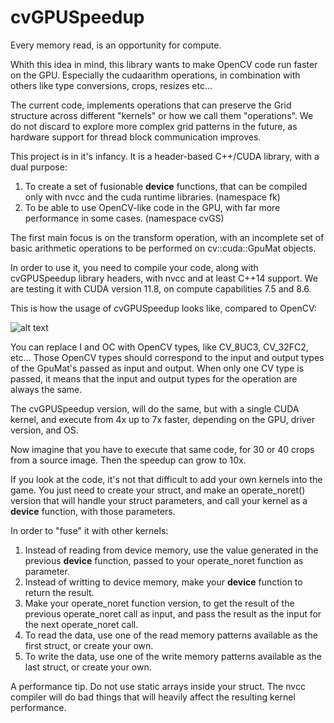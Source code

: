 # cvGPUSpeedup

Every memory read, is an opportunity for compute.

Whith this idea in mind, this library wants to make OpenCV code run faster on the GPU. Especially the cudaarithm operations, in combination with others like type conversions, crops, resizes etc...

The current code, implements operations that can preserve the Grid structure across different "kernels" or how we call them "operations". We do not discard to explore more complex grid patterns in the future, as hardware support for thread block communication improves.

This project is in it's infancy. It is a header-based C++/CUDA library, with a dual purpose:
1. To create a set of fusionable __device__ functions, that can be compiled only with nvcc and the cuda runtime libraries. (namespace fk) 
2. To be able to use OpenCV-like code in the GPU, with far more performance in some cases. (namespace cvGS)

The first main focus is on the transform operation, with an incomplete set of basic arithmetic operations to be performed on cv::cuda::GpuMat objects.

In order to use it, you need to compile your code, along with cvGPUSpeedup library headers, with nvcc and at least C++14 support. We are testing it with CUDA version 11.8, on compute capabilities 7.5 and 8.6.

This is how the usage of cvGPUSpeedup looks like, compared to OpenCV:

![alt text](https://github.com/morousg/cvGPUSpeedup/blob/0acabe5354fb99fcc3d27ff5982b32d6c320bf15/cvGPUSpeedupExample.png)

You can replace I and OC with OpenCV types, like CV_8UC3, CV_32FC2, etc... Those OpenCV types should correspond to the input and output types of the GpuMat's passed as input and output. When only one CV type is passed, it means that the input and output types for the operation are always the same.

The cvGPUSpeedup version, will do the same, but with a single CUDA kernel, and execute from 4x up to 7x faster, depending on the GPU, driver version, and OS.

Now imagine that you have to execute that same code, for 30 or 40 crops from a source image. Then the speedup can grow to 10x.

If you look at the code, it's not that difficult to add your own kernels into the game. You just need to create your struct, and make an operate_noret() version that will handle your struct parameters, and call your kernel as a __device__ function, with those parameters.

In order to "fuse" it with other kernels:
1. Instead of reading from device memory, use the value generated in the previous __device__ function, passed to your operate_noret function as parameter.
2. Instead of writting to device memory, make your __device__ function to return the result.
3. Make your operate_noret function version, to get the result of the previous operate_noret call as input, and pass the result as the input for the next operate_noret call.
4. To read the data, use one of the read memory patterns available as the first struct, or create your own.
5. To write the data, use one of the write memory patterns available as the last struct, or create your own.

A performance tip. Do not use static arrays inside your struct. The nvcc compiler will do bad things that will heavily affect the resulting kernel performance.
